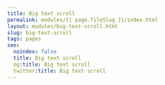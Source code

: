 ```yaml
---
title: Big text scroll
permalink: modules/{{ page.fileSlug }}/index.html
layout: modules/big-text-scroll.html
slug: big-text-scroll
tags: pages
seo:
  noindex: false
  title: Big text scroll
  og:title: Big text scroll
  twitter:title: Big text scroll
---
```



